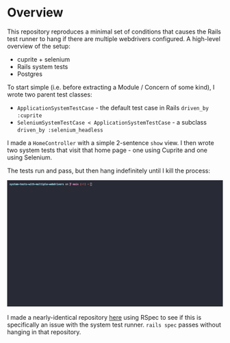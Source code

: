 # Overview

This repository reproduces a minimal set of conditions that causes the Rails test runner to hang if there are multiple webdrivers configured. A high-level overview of the setup:

- cuprite + selenium
- Rails system tests
- Postgres

To start simple (i.e. before extracting a Module / Concern of some kind), I wrote two parent test classes:

- `ApplicationSystemTestCase` - the default test case in Rails `driven_by :cuprite`
- `SeleniumSystemTestCase < ApplicationSystemTestCase` - a subclass `driven_by :selenium_headless`

I made a `HomeController` with a simple 2-sentence `show` view. I then wrote two system tests that visit that home page - one using Cuprite and one using Selenium.

The tests run and pass, but then hang indefinitely until I kill the process:

![](docs/hanging.gif)

I made a nearly-identical repository [here](https://github.com/shipstar/rspec-with-multiple-webdrivers) using RSpec to see if this is specifically an issue with the system test runner. `rails spec` passes without hanging in that repository.